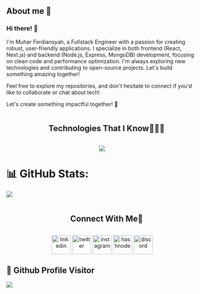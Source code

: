 ## About me 👋
### Hi there! 👋

I'm Muhar Ferdiansyah, a Fullstack Engineer with a passion for creating robust, user-friendly applications. I specialize in both frontend (React, Next.js) and backend (Node.js, Express, MongoDB) development, focusing on clean code and performance optimization. I'm always exploring new technologies and contributing to open-source projects. Let's build something amazing together!

Feel free to explore my repositories, and don't hesitate to connect if you'd like to collaborate or chat about tech!

Let's create something impactful together! 🚀

<!--h1 without bottom border-->
<div id="user-content-toc">
  <ul align="center">
    <summary><h2 style="display: inline-block">Technologies That I Know👨🏻‍💻</h2></summary>
  </ul>
</div>
<!--tech stack icons-->
<p align="center">
  <a href="https://skillicons.dev">
    <img src="https://skillicons.dev/icons?i=git,cpp,css,discord,express,figma,firebase,github,html,java,js,materialui,nginx,mongodb,mysql,nextjs,nodejs,postman,py,react,redux,tailwind,ts,vscode," />
  </a>
</p>

# 📊 GitHub Stats:
![](https://github-readme-streak-stats.herokuapp.com/?user=muhar05&theme=tokyonight&hide_border=false)

<!-- Connect with me -->
<!--h2 without bottom border-->
<div id="user-content-toc">
  <ul align="center">
    <summary><h2 style="display: inline-block">Connect With Me🤝</h2></summary>
  </ul>
</div>

<!--icons and links-->
<p align="center">
<a href="https://www.linkedin.com/in/1010nishant/" target="blank"><img align="center" src="https://user-images.githubusercontent.com/88904952/234979284-68c11d7f-1acc-4f0c-ac78-044e1037d7b0.png" alt="linkedin" height="50" width="50" /></a>
<a href="https://twitter.com/1010nishant" target="blank"><img align="center" src="https://user-images.githubusercontent.com/88904952/234980676-61bfb021-ecc8-48f7-88e6-34c1b06c4a58.png" alt="twitter" height="50" width="50" /></a> 
<a href="https://www.instagram.com/nishant.jangir.1010/" target="blank"><img align="center" src="https://user-images.githubusercontent.com/88904952/234981169-2dd1e58f-4b7e-468c-8213-034ba62156c3.png" alt="instagram" height="50" width="50" /></a>
<a href="https://1010nishant.hashnode.dev/" target="blank"><img align="center" src="https://user-images.githubusercontent.com/88904952/234982196-562aea17-5532-4550-8c08-1c7cb994a541.png" alt="hashnode" height="50" width="50" /></a>
<a href="https://discordapp.com/users/957722095381540874" target="blank"><img align="center" src="https://user-images.githubusercontent.com/88904952/234982627-019fd336-6248-453c-9b05-97c13fd1d207.png" alt="discord" height="50" width="50" /></a>
</p>

## 👀 Github Profile Visitor
[![](https://visitcount.itsvg.in/api?id=muhar05&icon=1&color=6)](https://visitcount.itsvg.in)
